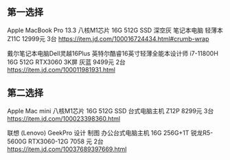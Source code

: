 

## 第一选择

Apple MacBook Pro 13.3 八核M1芯片 16G 512G SSD 深空灰 笔记本电脑 轻薄本 Z11C 12999元 3台 https://item.jd.com/100016724434.html#crumb-wrap

戴尔笔记本电脑Dell灵越16Plus 英特尔酷睿16英寸轻薄全能本设计师 i7-11800H 16G 512G RTX3060 3K屏 灰蓝 9499元 2台 https://item.jd.com/100011981931.html

## 第二选择

Apple Mac mini 八核M1芯片 16G 512G SSD 台式电脑主机 Z12P 8299元 3台 https://item.jd.com/100023398360.html

联想 (Lenovo) GeekPro 设计 制图 办公台式电脑主机 16G 256G+1T 锐龙R5-5600G RTX3060-12G 7058 元 2台 https://item.jd.com/10037689397669.html

